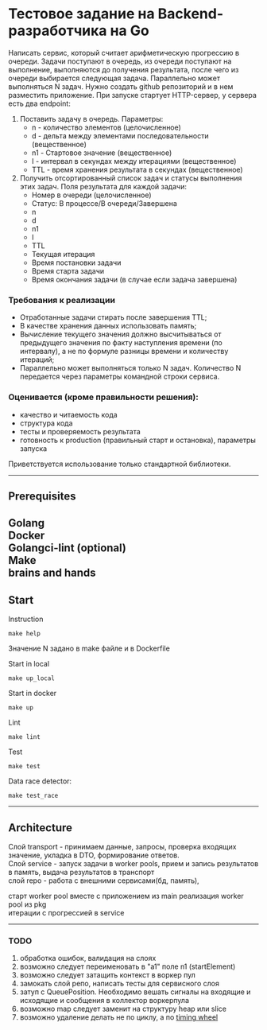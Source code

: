 # Тестовое задание на Backend-разработчика на Go
Написать сервис, который считает арифметическую прогрессию в очереди.
Задачи поступают в очередь, из очереди поступают на выполнение, выполняются
до получения результата, после чего из очереди выбирается следующая задача.
Параллельно может выполняться N задач.
Нужно создать github репозиторий и в нем разместить приложение. При запуске
стартует HTTP-сервер, у сервера есть два endpoint:
1. Поставить задачу в очередь. Параметры:
    * n - количество элементов (целочисленное)
    * d - дельта между элементами последовательности (вещественное)
    * n1 - Стартовое значение (вещественное)
    * I - интервал в секундах между итерациями (вещественное)
    * TTL - время хранения результата в секундах (вещественное)
2. Получить отсортированный список задач и статусы выполнения этих задач. Поля результата для каждой задачи:
    * Номер в очереди (целочисленное)
    * Статус: В процессе/В очереди/Завершена 
    * n 
    * d 
    * n1 
    * I 
    * TTL 
    * Текущая итерация 
    * Время постановки задачи 
    * Время старта задачи 
    * Время окончания задачи (в случае если задача завершена)
### Требования к реализации
* Отработанные задачи стирать после завершения TTL;
* В качестве хранения данных использовать память;
* Вычисление текущего значения должно высчитываться от предыдущего
значения по факту наступления времени (по интервалу), а не по формуле
разницы времени и количеству итераций;
* Параллельно может выполняться только N задач. Количество N передается
через параметры командной строки сервиса.
### Оценивается (кроме правильности решения):
- качество и читаемость кода
- структура кода
- тесты и проверяемость результата
- готовность к production (правильный старт и остановка), параметры запуска   

Приветствуется использование только стандартной библиотеки.

---
## Prerequisites
Golang  
Docker  
Golangci-lint (optional)  
Make  
brains and hands
---
## Start
Instruction
```shell
make help
```
Значение N задано в make файле и в Dockerfile

Start in local
```shell
make up_local
```
Start in docker
```shell
make up
```
Lint
```shell
make lint
```
Test
```shell
make test
```
Data race detector:
```shell
make test_race
```
---
## Architecture

Слой transport - принимаем данные, запросы, проверка входящих значение, укладка в DTO, формирование ответов.   
Слой service - запуск задачи в worker pools, прием и запись результатов в память, выдача результатов в транспорт  
слой repo - работа с внешними сервисами(бд, память),

старт worker pool вместе с приложением из main
реализация worker pool из pkg  
итерации с прогрессией в service

---
### TODO
1. обработка ошибок, валидация на слоях
2. возможно следует переименовать в "а1" поле n1 (startElement)
3. возможно следует затащить контекст в воркер пул
4. замокать слой репо, написать тесты для сервисного слоя
5. затуп с QueuePosition. Необходимо вешать сигналы на входящие и исходящие и сообщения в коллектор воркерпула
6. возможно map следует заменит на структуру heap или slice
7. возможно удаление делать не по циклу, а по [timing wheel](https://www.sobyte.net/post/2022-01/go-timingwheel/) 
